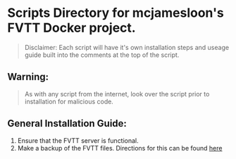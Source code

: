 # Scripts Directory for mcjamesloon's FVTT Docker project.
> Disclaimer: Each script will have it's own installation steps and useage guide built into the comments at the top of the script.
## Warning:
> As with any script from the internet, look over the script prior to installation for malicious code.
## General Installation Guide:
1. Ensure that the FVTT server is functional.
2. Make a backup of the FVTT files. Directions for this can be found [here](https://github.com/mcjamesloon/FVTT_Docker#backing-up-the-server)
